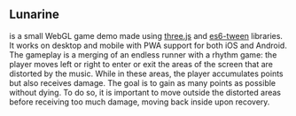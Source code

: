 ## Lunarine
is a small WebGL game demo made using [three.js](https://github.com/mrdoob/three.js) and [es6-tween](https://github.com/tweenjs/es6-tween) libraries.
It works on desktop and mobile with PWA support for both iOS and Android.
The gameplay is a merging of an endless runner with a rhythm game:
the player moves left or right to enter or exit the areas of the screen that are distorted by the music.
While in these areas, the player accumulates points but also receives damage.
The goal is to gain as many points as possible without dying.
To do so, it is important to move outside the distorted areas before receiving too much damage, moving back inside upon recovery.
